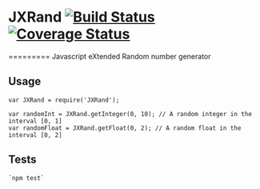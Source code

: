 # JXRand [![Build Status](https://travis-ci.org/mankal111/JXRand.svg?branch=master)](https://travis-ci.org/mankal111/JXRand) [![Coverage Status](https://coveralls.io/repos/github/mankal111/JXRand/badge.svg?branch=master)](https://coveralls.io/github/mankal111/JXRand?branch=master)
=========
Javascript eXtended Random number generator

## Usage

    var JXRand = require('JXRand');

    var randomInt = JXRand.getInteger(0, 10); // A random integer in the interval [0, 1]
    var randomFloat = JXRand.getFloat(0, 2); // A random float in the interval [0, 2]

## Tests

    `npm test`
